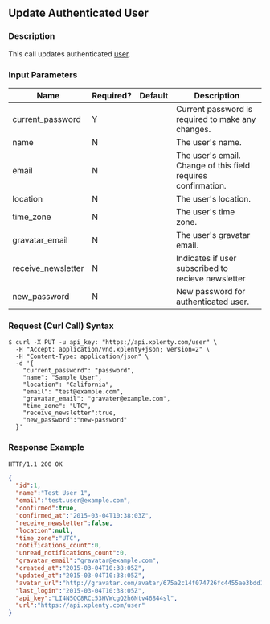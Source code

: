 ## Update Authenticated User

### Description
This call updates authenticated [user](https://github.com/xplenty/xplenty-api-doc-v2/blob/master/resources/user.md).

### Input Parameters

|Name|Required?|Default|Description|
|----|---------|-------|-----------|
current_password|Y| |Current password is required to make any changes.
name|N| |The user's name.
email|N| |The user's email. Change of this field requires confirmation.
location|N| |The user's location.
time_zone|N| |The user's time zone.
gravatar_email|N| |The user's gravatar email.
receive_newsletter|N| |Indicates if user subscribed to recieve newsletter
new_password|N| |New password for authenticated user.

### Request (Curl Call) Syntax
```shell
$ curl -X PUT -u api_key: "https://api.xplenty.com/user" \
  -H "Accept: application/vnd.xplenty+json; version=2" \
  -H "Content-Type: application/json" \
  -d '{
    "current_password": "password",
    "name": "Sample User",
    "location": "California",
    "email": "test@example.com",
    "gravatar_email": "gravater@example.com",
    "time_zone": "UTC",
    "receive_newsletter":true,
    "new_password":"new-password"
  }'
```

### Response Example
```HTTP
HTTP/1.1 200 OK
```

```json
{
  "id":1,
  "name":"Test User 1",
  "email":"test.user@example.com",
  "confirmed":true,
  "confirmed_at":"2015-03-04T10:38:03Z",
  "receive_newsletter":false,
  "location":null,
  "time_zone":"UTC",
  "notifications_count":0,
  "unread_notifications_count":0,
  "gravatar_email":"gravatar@example.com",
  "created_at":"2015-03-04T10:38:05Z",
  "updated_at":"2015-03-04T10:38:05Z",
  "avatar_url":"http://gravatar.com/avatar/675a2c14f074726fc4455ae3bdd1151f.png?d=retro&s=140",
  "last_login":"2015-03-04T10:38:05Z",
  "api_key":"LI4N5OC8RCc53HVWcgQ2h6Ntv46844sl",
  "url":"https://api.xplenty.com/user"
}
```
